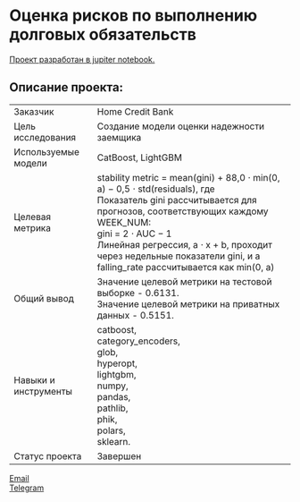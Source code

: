 # Оценка рисков по выполнению долговых обязательств

[Проект разработан в jupiter notebook.](https://github.com/data-analyst-mr/DataScienceProjects/blob/main/projects/kaggle_projects/home_credit_bank_2024/home_credit_bank_2024.ipynb)<br/>

## Описание проекта:
|   |  |
|---------------|-------------------|
|Заказчик| Home Credit Bank|
|Цель исследования| Создание модели оценки надежности заемщика|
|Используемые модели| CatBoost, LightGBM|
|Целевая метрика|stability metric = mean(gini) + 88,0 ⋅ min(0, a) − 0,5 ⋅ std(residuals), где<br/> Показатель gini рассчитывается для прогнозов, соответствующих каждому WEEK_NUM:<br/>gini = 2 ⋅ AUC − 1<br/>Линейная регрессия, а ⋅ х + b, проходит через недельные показатели gini, и a falling_rate рассчитывается как min(0, а)|
|Общий вывод| Значение целевой метрики на тестовой выборке - 0.6131.<br/> Значение целевой метрики на приватных данных - 0.5151.|
|Навыки и инструменты|catboost,<br/>category_encoders,<br/>glob,<br/>hyperopt,<br/>lightgbm,<br/>numpy,<br/>pandas,<br/>pathlib,<br/>phik,<br/>polars,<br/>sklearn.|
|Статус проекта| Завершен|


[Email](mailto:mikhail-shestakov-2022@bk.ru)<br/>
[Telegram](https://t.me/mshestakov1)
